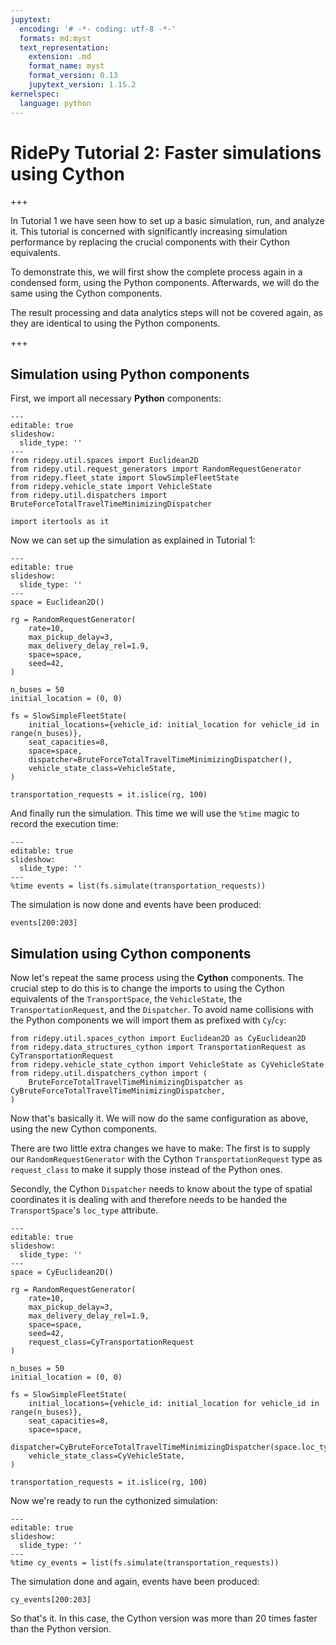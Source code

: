 ```yaml
---
jupytext:
  encoding: '# -*- coding: utf-8 -*-'
  formats: md:myst
  text_representation:
    extension: .md
    format_name: myst
    format_version: 0.13
    jupytext_version: 1.15.2
kernelspec:
  language: python
---
```


# RidePy Tutorial 2: Faster simulations using Cython

+++

In Tutorial 1 we have seen how to set up a basic simulation, run, and analyze it. This tutorial is concerned with significantly increasing simulation performance by replacing the crucial components with their Cython equivalents. 

To demonstrate this, we will first show the complete process again in a condensed form, using the Python components. Afterwards, we will do the same using the Cython components.

The result processing and data analytics steps will not be covered again, as they are identical to using the Python components.

+++

## Simulation using Python components

First, we import all necessary **Python** components:

```{code-cell} ipython3
---
editable: true
slideshow:
  slide_type: ''
---
from ridepy.util.spaces import Euclidean2D
from ridepy.util.request_generators import RandomRequestGenerator
from ridepy.fleet_state import SlowSimpleFleetState
from ridepy.vehicle_state import VehicleState
from ridepy.util.dispatchers import BruteForceTotalTravelTimeMinimizingDispatcher

import itertools as it
```

Now we can set up the simulation as explained in Tutorial 1:

```{code-cell} ipython3
---
editable: true
slideshow:
  slide_type: ''
---
space = Euclidean2D()

rg = RandomRequestGenerator(
    rate=10,
    max_pickup_delay=3,
    max_delivery_delay_rel=1.9,
    space=space,
    seed=42,
)

n_buses = 50
initial_location = (0, 0)

fs = SlowSimpleFleetState(
    initial_locations={vehicle_id: initial_location for vehicle_id in range(n_buses)},
    seat_capacities=8,
    space=space,
    dispatcher=BruteForceTotalTravelTimeMinimizingDispatcher(),
    vehicle_state_class=VehicleState,
)

transportation_requests = it.islice(rg, 100)
```

And finally run the simulation. This time we will use the `%time` magic to record the execution time:

```{code-cell} ipython3
---
editable: true
slideshow:
  slide_type: ''
---
%time events = list(fs.simulate(transportation_requests))
```

The simulation is now done and events have been produced:

```{code-cell} ipython3
events[200:203]
```

## Simulation using Cython components

Now let's repeat the same process using the **Cython** components. The crucial step to do this is to change the imports to using the Cython equivalents of the `TransportSpace`, the `VehicleState`, the `TransportationRequest`, and the `Dispatcher`. To avoid name collisions with the Python components we will import them as prefixed with `Cy`/`cy`:

```{code-cell} ipython3
from ridepy.util.spaces_cython import Euclidean2D as CyEuclidean2D
from ridepy.data_structures_cython import TransportationRequest as CyTransportationRequest
from ridepy.vehicle_state_cython import VehicleState as CyVehicleState
from ridepy.util.dispatchers_cython import (
    BruteForceTotalTravelTimeMinimizingDispatcher as CyBruteForceTotalTravelTimeMinimizingDispatcher,
)
```

Now that's basically it. We will now do the same configuration as above, using the new Cython components. 

There are two little extra changes we have to make: The first is to supply our `RandomRequestGenerator` with the Cython `TransportationRequest` type as `request_class` to make it supply those instead of the Python ones. 

Secondly, the Cython `Dispatcher` needs to know about the type of spatial coordinates it is dealing with and therefore needs to be handed the `TransportSpace`'s `loc_type` attribute.

```{code-cell} ipython3
---
editable: true
slideshow:
  slide_type: ''
---
space = CyEuclidean2D()

rg = RandomRequestGenerator(
    rate=10,
    max_pickup_delay=3,
    max_delivery_delay_rel=1.9,
    space=space,
    seed=42,
    request_class=CyTransportationRequest
)

n_buses = 50
initial_location = (0, 0)

fs = SlowSimpleFleetState(
    initial_locations={vehicle_id: initial_location for vehicle_id in range(n_buses)},
    seat_capacities=8,
    space=space,
    dispatcher=CyBruteForceTotalTravelTimeMinimizingDispatcher(space.loc_type),
    vehicle_state_class=CyVehicleState,
)

transportation_requests = it.islice(rg, 100)
```

Now we're ready to run the cythonized simulation: 

```{code-cell} ipython3
---
editable: true
slideshow:
  slide_type: ''
---
%time cy_events = list(fs.simulate(transportation_requests))
```

The simulation done and again, events have been produced:

```{code-cell} ipython3
cy_events[200:203]
```

So that's it. In this case, the Cython version was more than 20 times faster than the Python version.

```{code-cell} ipython3

```
